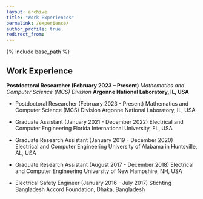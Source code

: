 ```yaml
---
layout: archive
title: "Work Experiences"
permalink: /experience/
author_profile: true
redirect_from:
---
```


{% include base_path %}

## Work Experience

**Postdoctoral Researcher (February 2023 – Present)** 
*Mathematics and Computer Science (MCS) Division* 
**Argonne National Laboratory, IL, USA**  




- Postdoctoral Researcher (February 2023 - Present)
Mathematics and Computer Science (MCS) Division
Argonne National Laboratory, IL, USA

* Graduate Assistant  (January 2021 - December 2022)
Electrical and Computer Engineering
Florida International University, FL, USA

* Graduate Research Assistant (January 2019 - December 2020)
Electrical and Computer Engineering
University of Alabama in Huntsville, AL, USA

* Graduate Research Assistant (August 2017 - December 2018)
Electrical and Computer Engineering
University of New Hampshire, NH, USA

* Electrical Safety Engineer (January 2016 - July 2017)
Stichting Bangladesh Accord Foundation, Dhaka, Bangladesh





